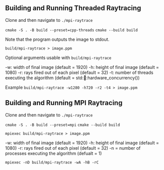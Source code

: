 ## Building and Running Threaded Raytracing

Clone and then navigate to `./mpi-raytrace`

`cmake -S . -B build --preset=cpp-threads`
`cmake --build build`

Note that the program outputs the image to stdout.

`build/mpi-raytrace > image.ppm`

Optional arguments usable with `build/mpi-raytrace`

-w<UINT>: width of final image (default = 1920)
-h<UINT>: height of final image (default = 1080)
-r<UINT>: rays fired out of each pixel (default = 32)
-t<UINT>: number of threads executing the algorithm (default = std::thread::hardware_concurrency())

Example
`build/mpi-raytrace -w1280 -h720 -r2 -t4 > image.ppm`

## Building and Running MPI Raytracing

Clone and then navigate to `./mpi-raytrace`

`cmake -S . -B build --preset=mpi`
`cmake --build build`

`mpiexec build/mpi-raytrace > image.ppm`

-w<UINT>: width of final image (default = 1920)
-h<UINT>: height of final image (default = 1080)
-r<UINT>: rays fired out of each pixel (default = 32)
-n<UINT> = number of processes executing the algorithm (defualt = 1)

`mpiexec -nD build/mpi-raytrace -wA -hB -rC`
